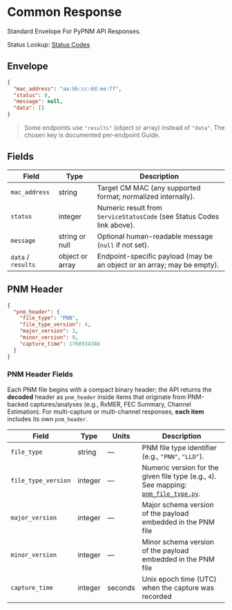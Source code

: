 # Common Response

Standard Envelope For PyPNM API Responses.

Status Lookup: [Status Codes](../status/fast-api-status-codes.md)

## Envelope

```json
{
  "mac_address": "aa:bb:cc:dd:ee:ff",
  "status": 0,
  "message": null,
  "data": []
}
```

> Some endpoints use `"results"` (object or array) instead of `"data"`. The chosen key is documented per-endpoint Guide.

## Fields

| Field              | Type            | Description                                                             |
| ------------------ | --------------- | ----------------------------------------------------------------------- |
| `mac_address`      | string          | Target CM MAC (any supported format; normalized internally).            |
| `status`           | integer         | Numeric result from `ServiceStatusCode` (see Status Codes link above).  |
| `message`          | string or null  | Optional human-readable message (`null` if not set).                    |
| `data` / `results` | object or array | Endpoint-specific payload (may be an object or an array; may be empty). |

## PNM Header

```json
{
  "pnm_header": {
    "file_type": "PNN",
    "file_type_version": 4,
    "major_version": 1,
    "minor_version": 0,
    "capture_time": 1760934388
  }
}
```

### PNM Header Fields

Each PNM file begins with a compact binary header; the API returns the **decoded** header as `pnm_header` inside items that originate from PNM-backed captures/analyses (e.g., RxMER, FEC Summary, Channel Estimation). For multi-capture or multi-channel responses, **each item** includes its own `pnm_header`.

| Field               | Type    | Units   | Description                                       |
| ------------------- | ------- | ------- | --------------------------------------------------|
| `file_type`         | string  | —       | PNM file type identifier (e.g., `"PNN"`, `"LLD"`).|
| `file_type_version` | integer | —       | Numeric version for the given file type (e.g., `4`). See mapping: [`pnm_file_type.py`](https://github.com/mgarcia01752/PyPNM/blob/main/src/pypnm/pnm/process/pnm_file_type.py). |
| `major_version`     | integer | —       | Major schema version of the payload embedded in the PNM file  |
| `minor_version`     | integer | —       | Minor schema version of the payload embedded in the PNM file  |
| `capture_time`      | integer | seconds | Unix epoch time (UTC) when the capture was recorded           |
